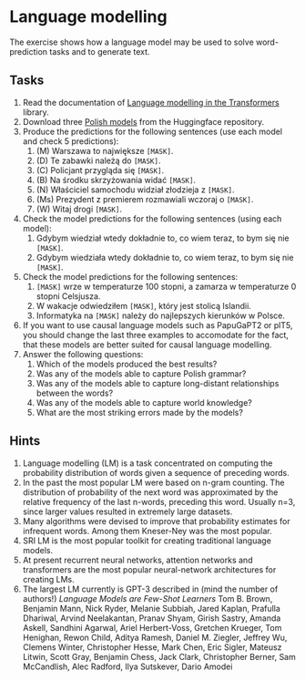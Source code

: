 # Language modelling

The exercise shows how a language model may be used to solve word-prediction tasks and to generate text.


## Tasks

1. Read the documentation of [Language modelling in the Transformers](https://huggingface.co/transformers/task_summary.html#language-modeling) library.
1. Download three [Polish models](https://huggingface.co/models?filter=pl) from the Huggingface repository. 
1. Produce the predictions for the following sentences (use each model and check 5 predictions):
   1. (M) Warszawa to największe `[MASK]`.
   1. (D) Te zabawki należą do `[MASK]`.
   1. (C) Policjant przygląda się `[MASK]`.
   1. (B) Na środku skrzyżowania widać `[MASK]`.
   1. (N) Właściciel samochodu widział złodzieja z `[MASK]`.
   1. (Ms) Prezydent z premierem rozmawiali wczoraj o `[MASK]`.
   1. (W) Witaj drogi `[MASK]`.
1. Check the model predictions for the following sentences (using each model):
   1. Gdybym wiedział wtedy dokładnie to, co wiem teraz, to bym się nie `[MASK]`.
   1. Gdybym wiedziała wtedy dokładnie to, co wiem teraz, to bym się nie `[MASK]`.
1. Check the model predictions for the following sentences:
   1. `[MASK]` wrze w temperaturze 100 stopni, a zamarza w temperaturze 0 stopni Celsjusza.
   1. W wakacje odwiedziłem `[MASK]`, który jest stolicą Islandii.
   1. Informatyka na `[MASK]` należy do najlepszych kierunków w Polsce.
1. If you want to use causal language models such as PapuGaPT2 or plT5, you should change the last three examples to accomodate for the fact, that these
   models are better suited for causal language modelling.
3. Answer the following questions:
   1. Which of the models produced the best results?
   1. Was any of the models able to capture Polish grammar?
   1. Was any of the models able to capture long-distant relationships between the words?
   1. Was any of the models able to capture world knowledge?
   1. What are the most striking errors made by the models?

## Hints

1. Language modelling (LM) is a task concentrated on computing the probability distribution of words given a sequence of
   preceding words.
1. In the past the most popular LM were based on n-gram counting. The distribution of probability of the next word was
   approximated by the relative frequency of the last n-words, preceding this word. Usually n=3, since larger values
   resulted in extremely large datasets.
1. Many algorithms were devised to improve that probability estimates for infrequent words. Among them Kneser-Ney was
   the most popular.
1. SRI LM is the most popular toolkit for creating traditional language models.
1. At present recurrent neural networks, attention networks and transformers are the most popular neural-network
   architectures for creating LMs.
1. The largest LM currently is GPT-3 described in (mind the number of authors!) *Language Models are Few-Shot Learners*
   Tom B. Brown, Benjamin Mann, Nick Ryder, Melanie Subbiah, Jared Kaplan, Prafulla Dhariwal, Arvind Neelakantan, Pranav
   Shyam, Girish Sastry, Amanda Askell, Sandhini Agarwal, Ariel Herbert-Voss, Gretchen Krueger, Tom Henighan, Rewon
   Child, Aditya Ramesh, Daniel M. Ziegler, Jeffrey Wu, Clemens Winter, Christopher Hesse, Mark Chen, Eric Sigler,
   Mateusz Litwin, Scott Gray, Benjamin Chess, Jack Clark, Christopher Berner, Sam McCandlish, Alec Radford, Ilya
   Sutskever, Dario Amodei

